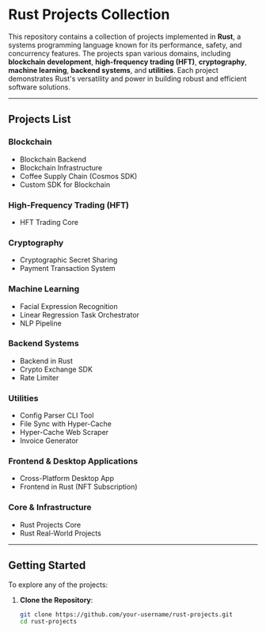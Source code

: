 # Rust Projects Collection

This repository contains a collection of projects implemented in **Rust**, a systems programming language known for its performance, safety, and concurrency features. The projects span various domains, including **blockchain development**, **high-frequency trading (HFT)**, **cryptography**, **machine learning**, **backend systems**, and **utilities**. Each project demonstrates Rust's versatility and power in building robust and efficient software solutions.

---

## Projects List

### **Blockchain**
- Blockchain Backend  
- Blockchain Infrastructure  
- Coffee Supply Chain (Cosmos SDK)  
- Custom SDK for Blockchain  

### **High-Frequency Trading (HFT)**
- HFT Trading Core  

### **Cryptography**
- Cryptographic Secret Sharing  
- Payment Transaction System  

### **Machine Learning**
- Facial Expression Recognition  
- Linear Regression Task Orchestrator  
- NLP Pipeline  

### **Backend Systems**
- Backend in Rust  
- Crypto Exchange SDK  
- Rate Limiter  

### **Utilities**
- Config Parser CLI Tool  
- File Sync with Hyper-Cache  
- Hyper-Cache Web Scraper  
- Invoice Generator  

### **Frontend & Desktop Applications**
- Cross-Platform Desktop App  
- Frontend in Rust (NFT Subscription)  

### **Core & Infrastructure**
- Rust Projects Core  
- Rust Real-World Projects  

---

## Getting Started

To explore any of the projects:

1. **Clone the Repository**:
   ```bash
   git clone https://github.com/your-username/rust-projects.git
   cd rust-projects
